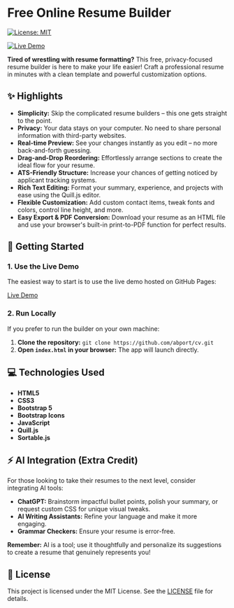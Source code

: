 # Free Online Resume Builder

[![License: MIT](https://img.shields.io/badge/License-MIT-yellow.svg)](https://opensource.org/licenses/MIT)

[![Live Demo](https://img.shields.io/badge/Live%20Demo-GitHub%20Pages-blue)](https://abport.github.io/cv/) 

**Tired of wrestling with resume formatting?** This free, privacy-focused resume builder is here to make your life easier! Craft a professional resume in minutes with a clean template and powerful customization options.

## ✨ Highlights

* **Simplicity:** Skip the complicated resume builders – this one gets straight to the point.
* **Privacy:**  Your data stays on your computer. No need to share personal information with third-party websites.
* **Real-time Preview:**  See your changes instantly as you edit – no more back-and-forth guessing. 
* **Drag-and-Drop Reordering:**  Effortlessly arrange sections to create the ideal flow for your resume.
* **ATS-Friendly Structure:**  Increase your chances of getting noticed by applicant tracking systems.
* **Rich Text Editing:**  Format your summary, experience, and projects with ease using the Quill.js editor.
* **Flexible Customization:**  Add custom contact items, tweak fonts and colors, control line height, and more.
* **Easy Export & PDF Conversion:** Download your resume as an HTML file and use your browser's built-in print-to-PDF function for perfect results. 

## 🚀 Getting Started

### 1. Use the Live Demo

The easiest way to start is to use the live demo hosted on GitHub Pages:

[Live Demo](https://abport.github.io/cv/) 

### 2. Run Locally

If you prefer to run the builder on your own machine:

1. **Clone the repository:** `git clone https://github.com/abport/cv.git`
2. **Open `index.html` in your browser:**  The app will launch directly.

## 💻 Technologies Used

* **HTML5** 
* **CSS3**
* **Bootstrap 5** 
* **Bootstrap Icons**
* **JavaScript** 
* **Quill.js**
* **Sortable.js**

## ⚡️ AI Integration (Extra Credit)

For those looking to take their resumes to the next level, consider integrating AI tools:

* **ChatGPT:** Brainstorm impactful bullet points, polish your summary, or request custom CSS for unique visual tweaks. 
* **AI Writing Assistants:** Refine your language and make it more engaging.
* **Grammar Checkers:** Ensure your resume is error-free.

**Remember:** AI is a tool; use it thoughtfully and personalize its suggestions to create a resume that genuinely represents you!

## 📄 License

This project is licensed under the MIT License. See the [LICENSE](LICENSE) file for details.
